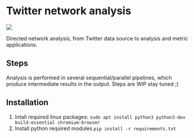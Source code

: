 # Twitter network analysis
<a href='https://travis-ci.org/flaprimo/twitter-network-analysis'><img src='https://secure.travis-ci.org/flaprimo/twitter-network-analysis.png?branch=master'></a>

Directed network analysis, from Twitter data source to analysis and metric applications.

## Steps
Analysis is performed in several sequential/parallel pipelines, which produce intermediate results in the output.
Steps are WIP stay tuned ;)

## Installation
1. Intall required linux packages: `sudo apt install python3 python3-dev build-essential chromium-browser`
2. Install python required modules `pip install -r requirements.txt`